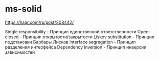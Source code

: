 # ms-solid
https://habr.com/ru/post/208442/

Single responsibility - Принцип единственной ответственности
Open-closed - Принцип открытости/закрытости
Liskov substitution - Принцип подстановки Барбары Лисков
Interface segregation - Принцип разделения интерфейса
Dependency inversion - Принцип инверсии зависимостей
